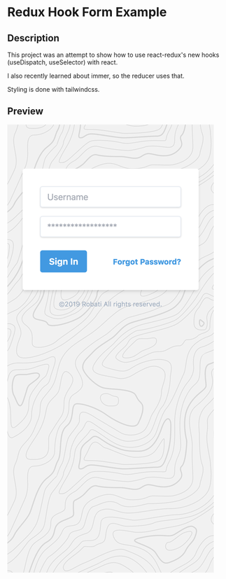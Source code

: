 # Redux Hook Form Example

## Description

This project was an attempt to show how to use react-redux's new hooks (useDispatch, useSelector) with react.

I also recently learned about immer, so the reducer uses that.

Styling is done with tailwindcss.

## Preview

![Preview](screenshot.png)
